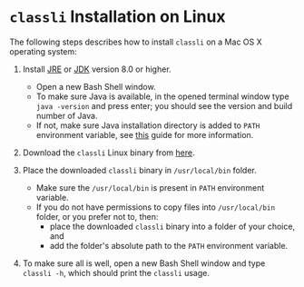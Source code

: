 # `classli` Installation on Linux

The following steps describes how to install `classli` on a Mac OS X operating system:

1. Install [JRE](https://docs.oracle.com/javase/8/docs/technotes/guides/install/linux_jre.html#CFHBJIIG) or [JDK](https://docs.oracle.com/javase/8/docs/technotes/guides/install/linux_jdk.html#BJFGGEFG) version 8.0 or higher.

    - Open a new Bash Shell window.
    - To make sure Java is available, in the opened terminal window type `java -version` and press enter; you should see the version and build number of Java.
    - If not, make sure Java installation directory is added to `PATH` environment variable, see [this](https://java.com/en/download/help/path.xml) guide for more information.

2. Download the `classli` Linux binary from [here](https://builds.cs.st-andrews.ac.uk/job/digitising_scotland/lastSuccessfulBuild/artifact/record_classification/target/classli).
   
3. Place the downloaded `classli` binary in `/usr/local/bin` folder. 

    - Make sure the `/usr/local/bin` is present in `PATH` environment variable.
    - If you do not have permissions to copy files into `/usr/local/bin` folder, or you prefer not to, then:
        - place the downloaded `classli` binary into a folder of your choice, and
        - add the folder's absolute path to the `PATH` environment variable.

5. To make sure all is well, open a new Bash Shell window and type `classli -h`, which should print the `classli` usage.

